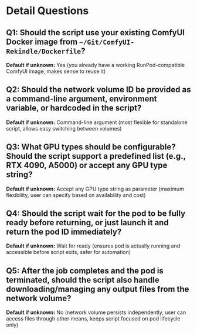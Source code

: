 # Detail Questions

## Q1: Should the script use your existing ComfyUI Docker image from `~/Git/ComfyUI-Rekindle/Dockerfile`?
**Default if unknown:** Yes (you already have a working RunPod-compatible ComfyUI image, makes sense to reuse it)

## Q2: Should the network volume ID be provided as a command-line argument, environment variable, or hardcoded in the script?
**Default if unknown:** Command-line argument (most flexible for standalone script, allows easy switching between volumes)

## Q3: What GPU types should be configurable? Should the script support a predefined list (e.g., RTX 4090, A5000) or accept any GPU type string?
**Default if unknown:** Accept any GPU type string as parameter (maximum flexibility, user can specify based on availability and cost)

## Q4: Should the script wait for the pod to be fully ready before returning, or just launch it and return the pod ID immediately?
**Default if unknown:** Wait for ready (ensures pod is actually running and accessible before script exits, safer for automation)

## Q5: After the job completes and the pod is terminated, should the script also handle downloading/managing any output files from the network volume?
**Default if unknown:** No (network volume persists independently, user can access files through other means, keeps script focused on pod lifecycle only)
